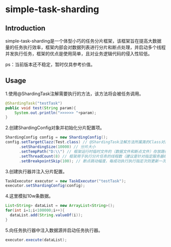# simple-task-sharding

## Introduction

simple-task-sharding是一个体型小巧的任务分片框架，该框架旨在提高大数据量的任务执行效率，框架内部会对数据列表进行分片和断点处理，并启动多个线程并发执行任务，框架的优点是使用简单，且对业务逻辑代码的侵入性较低。

ps：当前版本还不稳定，暂时仅具参考价值。

## Usage

1.使用@ShardingTask注解需要执行的方法，该方法将会被任务调用。

``` java
@ShardingTask("testTask")
public void test(String param){
    System.out.println(">>>>>> "+param);
}
```

2.创建ShardingConfig对象并初始化分片配置项。

``` java
ShardingConfig config = new ShardingConfig();
config.setTargetClazz(Test.class) // @ShardingTask注解方法所属类的Class对象
      .setShardingSize(10000) // 分片大小
      .setTempPath("D:\\") // 框架运行时临时文件的（数据文件和断点文件）存放路径，请确保程序具有指定路径的写权限
      .setThreadCount(8) // 框架用于执行分片任务的线程数（建议是针对指定服务器经过个人测试的最优线程数）
      .setBreakpointSkip(100); // 断点跳动幅度，每成功执行执行指定次则更新一次断点值
```

3.创建执行器并注入分片配置。

``` java
TaskExecutor executor = new TaskExecutor("testTask");
executor.setShardingConfig(config);
```

4.这里模拟10w条数据。

``` java
List<String> dataList = new ArrayList<String>();
for(int i=1;i<100000;i++){
  dataList.add(String.valueOf(i));
}
```

5.向任务执行器中注入数据源并启动任务执行器。

``` java
executor.execute(dataList);
```




